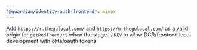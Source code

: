 ```yaml
---
'@guardian/identity-auth-frontend': minor
---
```


Add `https://r.thegulocal.com/` and `https://m.thegulocal.com/` as a valid origin for `getRedirectUri` when the stage is `DEV` to allow DCR/frontend local development with okta/oauth tokens
